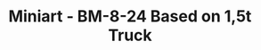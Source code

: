 ---
layout: product
title: "Miniart - BM-8-24 Based on 1,5t Truck"
price: "5500" 
desc: "N/A"
img_path: "/assets/img/MI35259.webp"
brand: "N/A"
available: false
special_offer: false
new: false
soon: false
cat: "010000"
subcat: "010100"
subsubcat: "0N/A"
sifra: "MI35259"
popular: false
spec: false
---